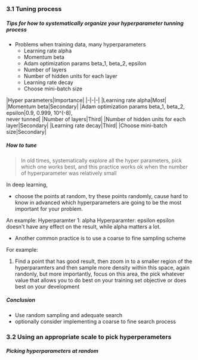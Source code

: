 ### 3.1 Tuning process 
##### Tips for how to systematically organize your hyperparameter tunning process
- Problems when training data, many hyperparameters 
    - Learning rate alpha 
    - Momentum beta 
    - Adam optimization params beta_1, beta_2, epsilon 
    - Number of layers 
    - Number of hidden units for each layer
    - Learning rate decay
    - Choose mini-batch size

|Hyper parameters|Importance|
|-|-|-|
|Learning rate alpha|Most|
|Momentum beta|Secondary|
|Adam optimization params beta_1, beta_2, epsilon|0.9, 0.999, 10^(-8), <br /> never tunned|
|Number of layers|Third|
|Number of hidden units for each layer|Secondary|
|Learning rate decay|Third|
|Choose mini-batch size|Secondary|

##### How to tune
>In old times, systematically explore all the hyper parameters, pick which one works best, and this practice works ok when the number of hyperparameter was relatively small 

In deep learning, 

- choose the points at random, try these points randomly, cause hard to know in advanced which hyperparameters are going to be the most important for your problem.

An example:
Hyperparamter 1: alpha 
Hyperparamter: epsilon 
epsilon doesn't have any effect on the result, while alpha matters a lot. 

- Another common practice is to use a coarse to fine sampling scheme

For example:
1. Find a point that has good result, then zoom in to a smaller region of the hyperparamters and then sample more density within this space, again randonly, but more importantly, focus on this area, the pick whatever value that allows you to do best on your training set objective or does best on your development

##### Conclusion 
- Use random sampling and adequate search 
- optionally consider implementing a coarse to fine search process

### 3.2 Using an appropriate scale to pick hyperperameters
##### Picking hyperparameters at random 



























